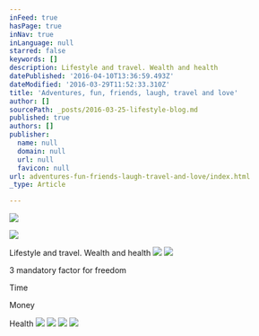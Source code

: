```yaml
---
inFeed: true
hasPage: true
inNav: true
inLanguage: null
starred: false
keywords: []
description: Lifestyle and travel. Wealth and health
datePublished: '2016-04-10T13:36:59.493Z'
dateModified: '2016-03-29T11:52:33.310Z'
title: 'Adventures, fun, friends, laugh, travel and love'
author: []
sourcePath: _posts/2016-03-25-lifestyle-blog.md
published: true
authors: []
publisher:
  name: null
  domain: null
  url: null
  favicon: null
url: adventures-fun-friends-laugh-travel-and-love/index.html
_type: Article

---
```

![](https://the-grid-user-content.s3-us-west-2.amazonaws.com/71f0d9ef-21cb-439f-8b20-e3ca643835f5.jpg)

  
![](https://the-grid-user-content.s3-us-west-2.amazonaws.com/9edcf9d2-ba45-4e94-9e1b-71d553e6ff0c.jpg)

Lifestyle and travel. Wealth and health
![](https://the-grid-user-content.s3-us-west-2.amazonaws.com/257a3228-a5d2-424c-9bb6-76ee5f2589fe.jpg)
![](https://the-grid-user-content.s3-us-west-2.amazonaws.com/4c3d1361-fa08-47c5-9b90-cd8ead7404fc.jpg)

3 mandatory factor for freedom

Time

Money 

Health
![](https://the-grid-user-content.s3-us-west-2.amazonaws.com/cf4dffb1-d3c9-4b9b-8f29-526e8b0b0f51.jpg)
![](https://the-grid-user-content.s3-us-west-2.amazonaws.com/2632b32a-197c-4d88-b146-c34094e83744.jpg)
![](https://the-grid-user-content.s3-us-west-2.amazonaws.com/9af6cfec-0cef-4dbc-adfd-38bc7a8e94d0.jpg)
![](https://the-grid-user-content.s3-us-west-2.amazonaws.com/4d44cf0e-4f0d-4479-bff5-960b4df135ca.jpg)